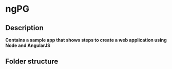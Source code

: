 # ngPG

## Description

**Contains a sample app that shows steps to create a web application using Node and AngularJS**

 ## Folder structure